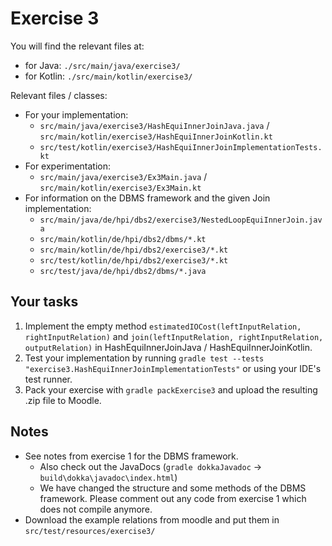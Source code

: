# Exercise 3

You will find the relevant files at:
- for Java: `./src/main/java/exercise3/`
- for Kotlin: `./src/main/kotlin/exercise3/`

Relevant files / classes:
* For your implementation:
    - `src/main/java/exercise3/HashEquiInnerJoinJava.java` / `src/main/kotlin/exercise3/HashEquiInnerJoinKotlin.kt`
    - `src/test/kotlin/exercise3/HashEquiInnerJoinImplementationTests.kt`
* For experimentation:
    - `src/main/java/exercise3/Ex3Main.java` / `src/main/kotlin/exercise3/Ex3Main.kt`
* For information on the DBMS framework and the given Join implementation:
    - `src/main/java/de/hpi/dbs2/exercise3/NestedLoopEquiInnerJoin.java`
    - `src/main/kotlin/de/hpi/dbs2/dbms/*.kt`
    - `src/main/kotlin/de/hpi/dbs2/exercise3/*.kt`
    - `src/test/kotlin/de/hpi/dbs2/exercise3/*.kt`
    - `src/test/java/de/hpi/dbs2/dbms/*.java`

## Your tasks

1. Implement the empty method `estimatedIOCost(leftInputRelation, rightInputRelation)` and `join(leftInputRelation, rightInputRelation, outputRelation)` in HashEquiInnerJoinJava / HashEquiInnerJoinKotlin.
2. Test your implementation by running `gradle test --tests "exercise3.HashEquiInnerJoinImplementationTests"` or using your IDE's test runner.
3. Pack your exercise with `gradle packExercise3` and upload the resulting .zip file to Moodle.

## Notes

- See notes from exercise 1 for the DBMS framework.
  - Also check out the JavaDocs (`gradle dokkaJavadoc` -> `build\dokka\javadoc\index.html`)
  - We have changed the structure and some methods of the DBMS framework. Please comment out any code from exercise 1 which does not compile anymore.
- Download the example relations from moodle and put them in `src/test/resources/exercise3/`
